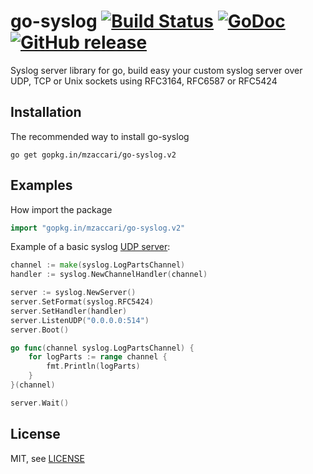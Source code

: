 go-syslog [![Build Status](https://travis-ci.org/mzaccari/go-syslog.svg?branch=master)](https://travis-ci.org/mzaccari/go-syslog) [![GoDoc](http://godoc.org/github.com/mzaccari/go-syslog?status.svg)](hhttps://godoc.org/gopkg.in/mzaccari/go-syslog.v2) [![GitHub release](https://img.shields.io/github/release/mzaccari/go-syslog.svg)](https://github.com/mzaccari/go-syslog/releases)
==============================

Syslog server library for go, build easy your custom syslog server over UDP, TCP or Unix sockets using RFC3164, RFC6587 or RFC5424

Installation
------------

The recommended way to install go-syslog

```
go get gopkg.in/mzaccari/go-syslog.v2
```

Examples
--------

How import the package

```go
import "gopkg.in/mzaccari/go-syslog.v2"
```

Example of a basic syslog [UDP server](example/basic_udp.go):

```go
channel := make(syslog.LogPartsChannel)
handler := syslog.NewChannelHandler(channel)

server := syslog.NewServer()
server.SetFormat(syslog.RFC5424)
server.SetHandler(handler)
server.ListenUDP("0.0.0.0:514")
server.Boot()

go func(channel syslog.LogPartsChannel) {
    for logParts := range channel {
        fmt.Println(logParts)
    }
}(channel)

server.Wait()
```

License
-------

MIT, see [LICENSE](LICENSE)
